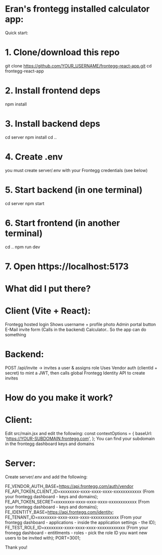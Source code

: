 # Eran's frontegg installed calculator app:
Quick start:
# 1. Clone/download this repo
git clone https://github.com/YOUR_USERNAME/frontegg-react-app.git
cd frontegg-react-app

# 2. Install frontend deps
npm install

# 3. Install backend deps
cd server
npm install
cd ..

# 4. Create .env
you must create server/.env with your Frontegg credentials (see below)

# 5. Start backend (in one terminal)
cd server
npm start

# 6. Start frontend (in another terminal)
cd ..
npm run dev

# 7. Open https://localhost:5173

# What did I put there?
# Client (Vite + React):
Frontegg hosted login
Shows username + profile photo
Admin portal button
E-Mail invite form (Calls in the backend)
Calculator.. So the app can do something

# Backend:
POST /api/invite → invites a user & assigns role
Uses Vendor auth (clientId + secret) to mint a JWT, then calls global Frontegg Identity API to create invites

# How do you make it work?

# Client: 
Edit src/main.jsx and edit the following:
const contextOptions = {
  baseUrl: 'https://YOUR-SUBDOMAIN.frontegg.com',
};
You can find your subdomain in the frontegg dashboard keys and domains
# Server: 
Create server/.env and add the following:

FE_VENDOR_AUTH_BASE=https://api.frontegg.com/auth/vendor
FE_API_TOKEN_CLIENT_ID=xxxxxxxx-xxxx-xxxx-xxxx-xxxxxxxxxxxx (From your frontegg dashboard - keys and domains);
FE_API_TOKEN_SECRET=xxxxxxxx-xxxx-xxxx-xxxx-xxxxxxxxxxxx (From your frontegg dashboard - keys and domains);
FE_IDENTITY_BASE=https://api.frontegg.com/identity;
FE_TENANT_ID=xxxxxxxx-xxxx-xxxx-xxxx-xxxxxxxxxxxx (From your frontegg dashboard - applications - inside the application settings - the ID);
FE_TEST_ROLE_ID=xxxxxxxx-xxxx-xxxx-xxxx-xxxxxxxxxxxx (From your fronegg dashboard - entitlments - roles - pick the role ID you want new users to be invited with);
PORT=3001;

Thank you!








